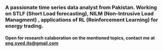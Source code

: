 <h3 align="left"> A passionate time series data analyst from Pakistan. Working on STLF (Short Load forecasting), NILM (Non-Intrusive Load Managment) , applications of RL (Reinforcement Learning) for energy trading.</h3>
<h4 align="left"> Open for research calaboration on the mentioned topics, contact me at  <a href="[eng.syed.its@gmail.com](https://mail.google.com/mail/u/2/)">eng.syed.its@gmail.com</a>

<!---
SyedHasnat/SyedHasnat is a ✨ special ✨ repository because its `README.md` (this file) appears on your GitHub profile.
You can click the Preview link to take a look at your changes.
--->
